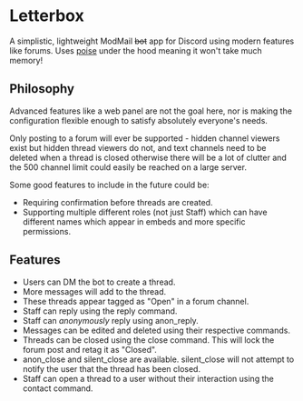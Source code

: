 # Letterbox
A simplistic, lightweight ModMail ~~bot~~ app for Discord using modern features like forums. Uses [poise](https://crates.io/crates/poise) under the hood meaning it won't take much memory!

## Philosophy
Advanced features like a web panel are not the goal here, nor is making the configuration flexible enough to satisfy absolutely everyone's needs.

Only posting to a forum will ever be supported - hidden channel viewers exist but hidden thread viewers do not, and text channels need to be deleted when a thread is closed otherwise there will be a lot of clutter and the 500 channel limit could easily be reached on a large server.

Some good features to include in the future could be:
- Requiring confirmation before threads are created.
- Supporting multiple different roles (not just Staff) which can have different names which appear in embeds and more specific permissions.

## Features
- Users can DM the bot to create a thread.
- More messages will add to the thread.
- These threads appear tagged as "Open" in a forum channel.
- Staff can reply using the reply command.
- Staff can *anonymously* reply using anon_reply.
- Messages can be edited and deleted using their respective commands.
- Threads can be closed using the close command. This will lock the forum post and retag it as "Closed".
- anon_close and silent_close are available. silent_close will not attempt to notify the user that the thread has been closed.
- Staff can open a thread to a user without their interaction using the contact command.
